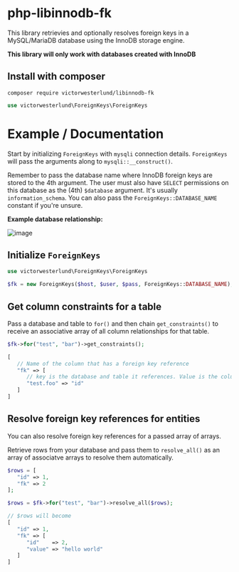 # php-libinnodb-fk

This library retrievies and optionally resolves foreign keys in a MySQL/MariaDB database using the InnoDB storage engine.

**This library will only work with databases created with InnoDB**

## Install with composer
```
composer require victorwesterlund/libinnodb-fk
```
```php
use victorwesterlund\ForeignKeys\ForeignKeys
```

# Example / Documentation

Start by initializing `ForeignKeys` with `mysqli` connection details. `ForeignKeys` will pass the arguments along to `mysqli::__construct()`.

Remember to pass the database name where InnoDB foreign keys are stored to the 4th argument. The user must also have `SELECT` permissions on this database as the (4th) `$database` argument. It's usually `information_schema`. You can also pass the `ForeignKeys::DATABASE_NAME` constant if you're unsure.

**Example database relationship:**

![image](https://github.com/VictorWesterlund/php-libinnodb-fk/assets/35688133/f3efedc2-6b61-4ca5-a55e-59da78c3e9ee)

## Initialize `ForeignKeys`

```php
use victorwesterlund\ForeignKeys\ForeignKeys

$fk = new ForeignKeys($host, $user, $pass, ForeignKeys::DATABASE_NAME);
```

## Get column constraints for a table

Pass a database and table to `for()` and then chain `get_constraints()` to receive an associative array of all column relationships for that table.

```php
$fk->for("test", "bar")->get_constraints();
```
```php
[
   // Name of the column that has a foreign key reference
   "fk" => [
      // key is the database and table it references. Value is the column
      "test.foo" => "id"
   ]
]
```

## Resolve foreign key references for entities

You can also resolve foreign key references for a passed array of arrays.

Retrieve rows from your database and pass them to `resolve_all()` as an array of associatve arrays to resolve them automatically.

```php
$rows = [
   "id" => 1,
   "fk" => 2
];

$rows = $fk->for("test", "bar")->resolve_all($rows);
```
```php
// $rows will become
[
   "id" => 1,
   "fk" => [
      "id"    => 2,
      "value" => "hello world"
   ]
]
```
